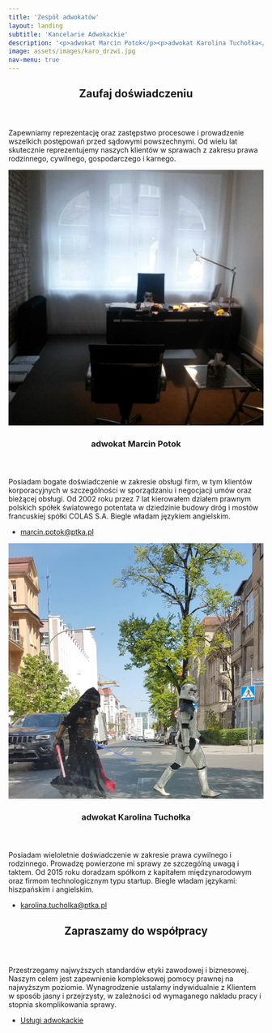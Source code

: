 ```yaml
---
title: 'Zespół adwokatów'
layout: landing
subtitle: 'Kancelarie Adwokackie'
description: '<p>adwokat Marcin Potok</p><p>adwokat Karolina Tuchołka</p>'
image: assets/images/karo_drzwi.jpg
nav-menu: true
---
```


<!-- Main -->
<div id="main">

<!-- One -->
<section id="one">
	<div class="inner">
		<header class="major">
			<h2>Zaufaj doświadczeniu</h2>
		</header>
		<p>Zapewniamy reprezentację oraz zastępstwo procesowe i prowadzenie wszelkich postępowań przed sądowymi powszechnymi. Od wielu lat skutecznie reprezentujemy naszych klientów w sprawach z zakresu prawa rodzinnego, cywilnego, gospodarczego i karnego.</p>
	</div>
</section>

<!-- Two -->
<section id="two" class="spotlights">
	<section>
		<a href="generic.html" class="image">
			<img src="assets/images/mecenas_HK.jpg" alt="" data-position="center center" />
		</a>
		<div class="content">
			<div class="inner">
				<header class="major">
					<h3>adwokat Marcin Potok</h3>
				</header>
				<p>Posiadam bogate doświadczenie w zakresie obsługi firm, w tym klientów korporacyjnych w szczególności w sporządzaniu i negocjacji umów oraz bieżącej obsługi. Od 2002 roku przez 7 lat kierowałem działem prawnym polskich spółek światowego potentata w dziedzinie budowy dróg i mostów francuskiej spółki COLAS S.A. Biegle władam językiem angielskim. </p>
				<ul class="actions"><li><a href="mailto:marcin.potok@ptka.pl" class="button">marcin.potok@ptka.pl</a></li></ul>
			</div>
		</div>
	</section>
	<section>
		<a href="generic.html" class="image">
			<img src="assets/images/mecenas_DV.png" alt="" data-position="top center" />
		</a>
		<div class="content">
			<div class="inner">
				<header class="major">
					<h3>adwokat Karolina Tuchołka</h3>
				</header>
				<p>Posiadam wieloletnie doświadczenie w zakresie prawa cywilnego i rodzinnego. Prowadzę powierzone mi sprawy ze szczególną uwagą i taktem. Od 2015 roku doradzam spółkom z kapitałem międzynarodowym oraz firmom technologicznym typu startup. Biegle władam językami: hiszpańskim i angielskim.</p>
				<ul class="actions">
					<li><a href="mailto:karolina.tucholka@ptka.pl" class="button">karolina.tucholka@ptka.pl</a></li>
				</ul>
			</div>
		</div>
	</section>
</section>
<!-- Three -->
<section id="three">
	<div class="inner">
		<header class="major">
			<h2>Zapraszamy do współpracy</h2>
		</header>
		<p>Przestrzegamy najwyższych standardów etyki zawodowej i biznesowej. Naszym celem jest zapewnienie kompleksowej pomocy prawnej na najwyższym poziomie. Wynagrodzenie ustalamy indywidualnie z Klientem w sposób jasny i przejrzysty, w zależności od wymaganego nakładu pracy i stopnia skomplikowania sprawy.</p>
		<ul class="actions">
			<li><a href="02_uslugi_adwokackie.html" class="button next">Usługi adwokackie</a></li>
		</ul>
	</div>
</section>
</div>
